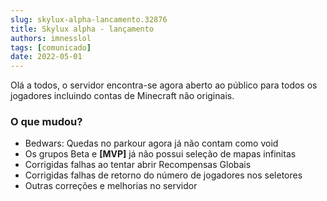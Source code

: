 ```yaml
---
slug: skylux-alpha-lancamento.32876
title: Skylux alpha - lançamento
authors: imnesslol
tags: [comunicado]
date: 2022-05-01
---
```


Olá a todos, o servidor encontra-se agora aberto ao público para todos os jogadores incluindo contas de Minecraft não originais.

<!-- truncate -->

### O que mudou?
* Bedwars: Quedas no parkour agora já não contam como void
* Os grupos Beta e **[MVP]** já não possui seleção de mapas infinitas
* Corrigidas falhas ao tentar abrir Recompensas Globais
* Corrigidas falhas de retorno do número de jogadores nos seletores
* Outras correções e melhorias no servidor
